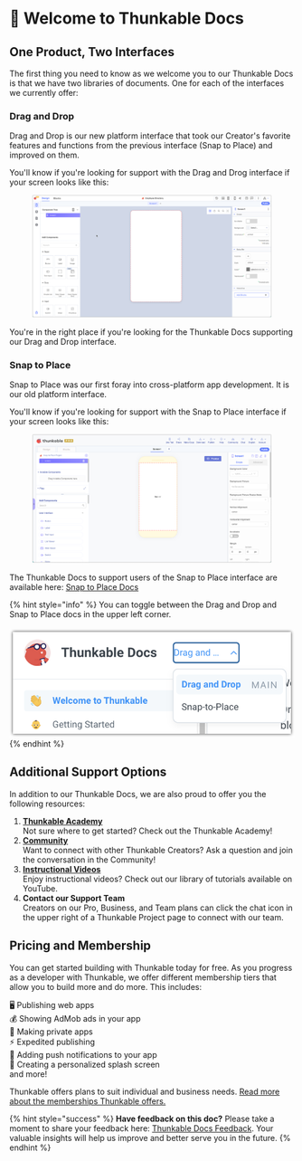 # 👋 Welcome to Thunkable Docs

## One Product, Two Interfaces

The first thing you need to know as we welcome you to our Thunkable Docs is that we have two libraries of documents. One for each of the interfaces we currently offer:

### **Drag and Drop**&#x20;

Drag and Drop is our new platform interface that took our Creator's favorite features and functions from the previous interface (Snap to Place) and improved on them.

You'll know if you're looking for support with the Drag and Drog interface if your screen looks like this:

<figure><img src=".gitbook/assets/Design tab.png" alt=""><figcaption></figcaption></figure>

You're in the right place if you're looking for the Thunkable Docs supporting our Drag and Drop interface.

### **Snap to Place**

Snap to Place was our first foray into cross-platform app development. It is our old platform interface.&#x20;

You'll know if you're looking for support with the Snap to Place interface if your screen looks like this:

<figure><img src=".gitbook/assets/STP Project.png" alt=""><figcaption></figcaption></figure>

The Thunkable Docs to support users of the Snap to Place interface are available here: [Snap to Place Docs](https://docs.thunkable.com/v/snap-to-place/)

{% hint style="info" %}
You can toggle between the Drag and Drop and Snap to Place docs in the upper left corner. \
\
![](<.gitbook/assets/image (8) (1).png>)
{% endhint %}

## Additional Support Options

In addition to our Thunkable Docs, we are also proud to offer you the following resources:

1. [**Thunkable Academy**](https://academy.thunkable.com/)\
   Not sure where to get started? Check out the Thunkable Academy!
2. [**Community**](https://community.thunkable.com/)\
   Want to connect with other Thunkable Creators? Ask a question and join the conversation in the Community!
3. [**Instructional Videos**](https://www.youtube.com/channel/UCTVZRyybOCDBL2zLXSeQVsw)\
   Enjoy instructional videos? Check out our library of tutorials available on YouTube.
4. **Contact our Support Team**\
   Creators on our Pro, Business, and Team plans can click the chat icon in the upper right of a Thunkable Project page to connect with our team.&#x20;

## Pricing and Membership

You can get started building with Thunkable today for free. As you progress as a developer with Thunkable, we offer different membership tiers that allow you to build more and do more. This includes:

🖥️ Publishing web apps\
💰 Showing AdMob ads in your app\
🙈 Making private apps\
⚡ Expedited publishing\
📢 Adding push notifications to your app\
📱 Creating a personalized splash screen\
and more!

Thunkable offers plans to suit individual and business needs. [Read more about the memberships Thunkable offers.](https://thunkable.com/#/pricing)



{% hint style="success" %}
**Have feedback on this doc?** Please take a moment to share your feedback here: [Thunkable Docs Feedback](https://docs.google.com/forms/d/e/1FAIpQLSfCwn5L2xyla-LSLZX0DSWFcFeJ43qp-r1tELCacuVS2zduLA/viewform?usp=sf\_link). Your valuable insights will help us improve and better serve you in the future.
{% endhint %}
